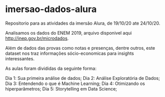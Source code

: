 # imersao-dados-alura
Repositorio para as atividades da imersão Alura, de 19/10/20 ate 24/10/20.

Analisamos os dados do ENEM 2019, arquivo disponivel aqui http://inep.gov.br/microdados.

Além de dados das provas como notas e presenças, dentre outros, este dataset nos traz informações sócio-economicas para insights interessantes.

As aulas foram divididas da seguinte forma:

  Dia 1: Sua primeira análise de dados;
  Dia 2: Análise Exploratória de Dados;
  Dia 3: Entendendo o que é Machine Learning;
  Dia 4: Otimizando os hiperparâmetros;
  Dia 5: Storytelling em Data Science;
